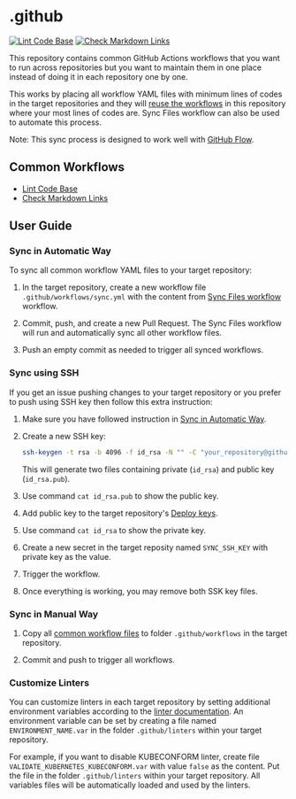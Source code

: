 # .github

[![Lint Code Base](https://github.com/pacroy/.github/actions/workflows/linter.yml/badge.svg)](https://github.com/pacroy/.github/actions/workflows/linter.yml) [![Check Markdown Links](https://github.com/pacroy/.github/actions/workflows/mdlink.yml/badge.svg)](https://github.com/pacroy/.github/actions/workflows/mdlink.yml)

This repository contains common GitHub Actions workflows that you want to run across repositories but you want to maintain them in one place instead of doing it in each repository one by one.

This works by placing all workflow YAML files with minimum lines of codes in the target repositories and they will [reuse the workflows](https://docs.github.com/en/actions/using-workflows/reusing-workflows) in this repository where your most lines of codes are. Sync Files workflow can also be used to automate this process.

Note: This sync process is designed to work well with [GitHub Flow](https://docs.github.com/en/get-started/quickstart/github-flow).

## Common Workflows

- [Lint Code Base](.github/workflows/linter.yml)
- [Check Markdown Links](.github/workflows/mdlink.yml)

## User Guide

### Sync in Automatic Way

To sync all common workflow YAML files to your target repository:

1. In the target repository, create a new workflow file `.github/workflows/sync.yml` with the content from [Sync Files workflow](.github/workflows/sync.yml) workflow.

2. Commit, push, and create a new Pull Request. The Sync Files workflow will run and automatically sync all other workflow files.

3. Push an empty commit as needed to trigger all synced workflows.

### Sync using SSH

If you get an issue pushing changes to your target repository or you prefer to push using SSH key then follow this extra instruction:

1. Make sure you have followed instruction in [Sync in Automatic Way](#sync-in-automatic-way).

2. Create a new SSH key:

    ```sh
    ssh-keygen -t rsa -b 4096 -f id_rsa -N "" -C "your_repository@github.com/your_org"
    ```

    This will generate two files containing private (`id_rsa`) and public key (`id_rsa.pub`).

3. Use command `cat id_rsa.pub` to show the public key.

4. Add public key to the target repository's [Deploy keys](https://docs.github.com/en/authentication/connecting-to-github-with-ssh/managing-deploy-keys#deploy-keys).

5. Use command `cat id_rsa` to show the private key.

6. Create a new secret in the target reposity named `SYNC_SSH_KEY` with private key as the value.

7. Trigger the workflow.

8. Once everything is working, you may remove both SSK key files.

### Sync in Manual Way

1. Copy all [common workflow files](#common-workflows) to folder `.github/workflows` in the target repository.

2. Commit and push to trigger all workflows.

### Customize Linters

You can customize linters in each target repository by setting additional environment variables according to the [linter documentation](https://github.com/super-linter/super-linter/blob/main/README.md). An environment variable can be set by creating a file named `ENVIRONMENT_NAME.var` in the folder `.github/linters` within your target repository.

For example, if you want to disable KUBECONFORM linter, create file `VALIDATE_KUBERNETES_KUBECONFORM.var` with value `false` as the content. Put the file in the folder `.github/linters` within your target repository. All variables files will be automatically loaded and used by the linters.

